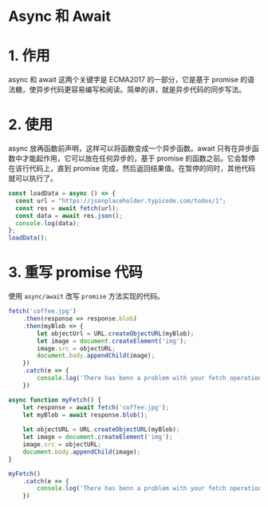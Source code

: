 # Async 和 Await


# 1. 作用
async 和 await 这两个关键字是 ECMA2017 的一部分，它是基于 promise 的语法糖，使异步代码更容易编写和阅读。简单的讲，就是异步代码的同步写法。


# 2. 使用
async 放再函数前声明，这样可以将函数变成一个异步函数。await 只有在异步函数中才能起作用，它可以放在任何异步的，基于 promise 的函数之前。它会暂停在该行代码上，直到 promise 完成，然后返回结果值。在暂停的同时，其他代码就可以执行了。

```js
const loadData = async () => {
  const url = "https://jsonplaceholder.typicode.com/todos/1";
  const res = await fetch(url);
  const data = await res.json();
  console.log(data);
};
loadData();
```

# 3. 重写 promise 代码
使用 `async/await` 改写 `promise` 方法实现的代码。

```js
fetch('coffee.jpg')
	.then(response => response.blob)
	.then(myBlob => {
    	let objectUrl = URL.createObjectURL(myBlob);
    	let image = document.createElement('img');
    	image.src = objectURL;
    	document.body.appendChild(image);
	})
	.catch(e => {
    	console.log('There has benn a problem with your fetch operation' + e);
	})
```

```js
async function myFetch() {
    let response = await fetch('coffee.jpg');
    let myBlob = await response.blob();
    
    let objectURL = URL.createObjectURL(myBlob);
    let image = document.createElement('img');
    image.src = objectURL;
    document.body.appendChild(image);
}

myFetch()
	.catch(e => {
    	console.log('There has benn a problem with your fetch operation' + e);
	})
```



